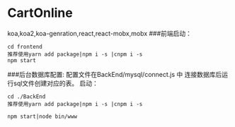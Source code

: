 # CartOnline
koa,koa2,koa-genration,react,react-mobx,mobx
###前端启动：
```
cd frontend 
推荐使用yarn add package|npm i -s |cnpm i -s
npm start
```
###后台数据库配置:
配置文件在BackEnd/mysql/connect.js 中
连接数据库后运行sql文件创建对应的表。
启动：
```
cd ./BackEnd
推荐使用yarn add package|npm i -s |cnpm i -s

npm start|node bin/www
```

